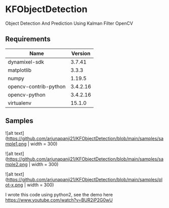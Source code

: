 # KFObjectDetection
Object Detection And Prediction Using Kalman Filter OpenCV

## Requirements
Name                    | Version
----------------------- | ---------
dynamixel-sdk           | 3.7.41
matplotlib              | 3.3.3
numpy                   | 1.19.5
opencv-contrib-python   | 3.4.2.16
opencv-python           | 3.4.2.16
virtualenv              | 15.1.0

## Samples
![alt text](https://github.com/arjunapanji21/KFObjectDetection/blob/main/samples/sample1.png | width = 300)

![alt text](https://github.com/arjunapanji21/KFObjectDetection/blob/main/samples/sample2.png | width = 300)

![alt text](https://github.com/arjunapanji21/KFObjectDetection/blob/main/samples/plot-x.png | width = 300)

I wrote this code using python2, see the demo here https://www.youtube.com/watch?v=BUR2iP2G0wU
